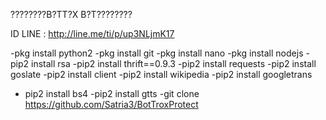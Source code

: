 ????????B?TT?X B?T????????

ID LINE :  http://line.me/ti/p/up3NLjmK17

-pkg install python2
-pkg install git
-pkg install nano
-pkg install nodejs
   -pip2 install rsa
   -pip2 install thrift==0.9.3
   -pip2 install requests
   -pip2 install goslate
   -pip2 install client
   -pip2 install wikipedia
   -pip2 install googletrans
  - pip2 install bs4
   -pip2 install gtts
-git clone https://github.com/Satria3/BotTroxProtect

